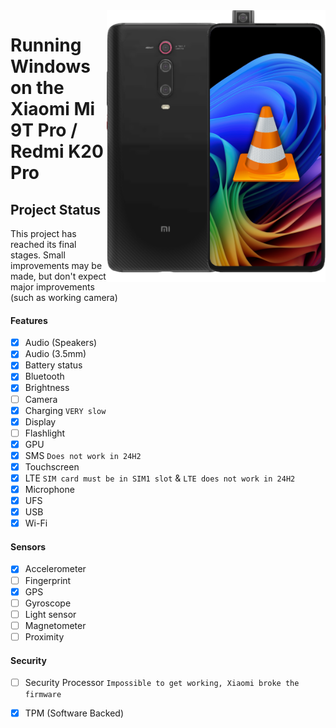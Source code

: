 <img align="right" src="https://github.com/n00b69/woa-raphael/blob/main/raphael.png" width="350" alt="Windows 11 running on a Redmi K20 Pro">

# Running Windows on the Xiaomi Mi 9T Pro / Redmi K20 Pro

## Project Status
This project has reached its final stages. Small improvements may be made, but don't expect major improvements (such as working camera)

#### Features
- [x] Audio (Speakers)
- [x] Audio (3.5mm)
- [x] Battery status
- [x] Bluetooth
- [x] Brightness
- [ ] Camera
- [x] Charging ```VERY slow```
- [x] Display
- [ ] Flashlight
- [x] GPU
- [x] SMS ```Does not work in 24H2```
- [x] Touchscreen
- [x] LTE ```SIM card must be in SIM1 slot``` & ```LTE does not work in 24H2```
- [x] Microphone
- [x] UFS
- [x] USB
- [x] Wi-Fi

#### Sensors
- [x] Accelerometer
- [ ] Fingerprint
- [x] GPS
- [ ] Gyroscope
- [ ] Light sensor
- [ ] Magnetometer
- [ ] Proximity

#### Security
- [ ] Security Processor ```Impossible to get working, Xiaomi broke the firmware```
- [x] TPM (Software Backed)











